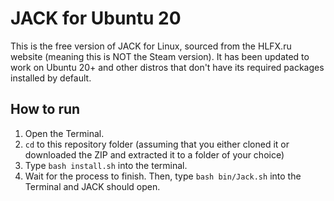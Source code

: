 # JACK for Ubuntu 20
This is the free version of JACK for Linux, sourced from the HLFX.ru website (meaning this is NOT the Steam version). It has been updated to work on Ubuntu 20+ and other distros that don't have its required packages installed by default.

## How to run
1. Open the Terminal.
2. `cd` to this repository folder (assuming that you either cloned it or downloaded the ZIP and extracted it to a folder of your choice)
3. Type `bash install.sh` into the terminal.
4. Wait for the process to finish. Then, type `bash bin/Jack.sh` into the Terminal and JACK should open.
